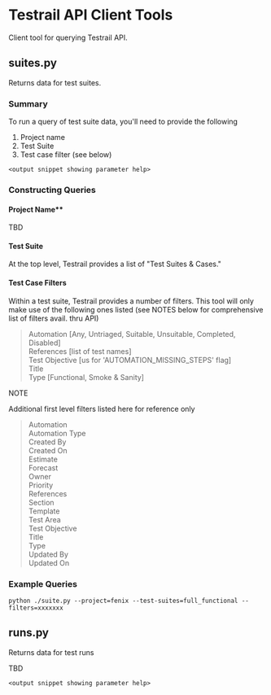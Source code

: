 # Testrail API Client Tools

Client tool for querying Testrail API.


## suites.py

Returns data for test suites.


### Summary 

To run a query of test suite data, you'll need to provide the following
1. Project name
2. Test Suite
3. Test case filter (see below)

```
<output snippet showing parameter help>
```

### Constructing Queries 

#### Project Name**

TBD


#### Test Suite

At the top level, Testrail provides a list of "Test Suites & Cases."


#### Test Case Filters

Within a test suite, Testrail provides a number of filters. This tool will only make use 
of the following ones listed (see NOTES below for comprehensive list of filters avail. thru 
API)


> Automation [Any, Untriaged, Suitable, Unsuitable, Completed, Disabled]  <br />
  References [list of test names]  <br />
  Test Objective [us for 'AUTOMATION_MISSING_STEPS' flag]  <br />
  Title  <br />
  Type [Functional, Smoke & Sanity]  <br />


NOTE

Additional first level filters listed here for reference only

> Automation <br />
  Automation Type <br />
  Created By <br />
  Created On <br />
  Estimate <br />
  Forecast <br />
  Owner <br />
  Priority <br />
  References <br />
  Section <br />
  Template <br />
  Test Area <br />
  Test Objective <br />
  Title <br />
  Type <br />
  Updated By <br />
  Updated On <br />


### Example Queries

```
python ./suite.py --project=fenix --test-suites=full_functional --filters=xxxxxxx
```

## runs.py

Returns data for test runs

TBD

```
<output snippet showing parameter help>
```

